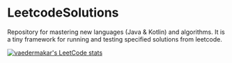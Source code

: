 # LeetcodeSolutions
Repository for mastering new languages (Java & Kotlin) and algorithms.
It is a tiny framework for running and testing specified solutions from leetcode.

[![vaedermakar's LeetCode stats](https://leetcode-stats-six.vercel.app/api?username=vaedermakar&theme=dark)](https://github.com/vaedermakar/leetcode-stats)
